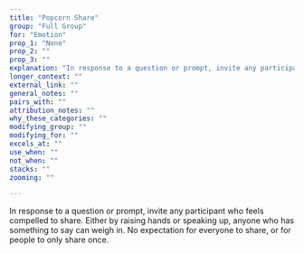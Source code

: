 ```yaml
---
title: "Popcorn Share"
group: "Full Group"
for: "Emotion"
prop_1: "None"
prop_2: ""
prop_3: ""
explanation: "In response to a question or prompt, invite any participant who feels compelled to share. Either by raising hands or speaking up, anyone who has something to say can weigh in. No expectation for everyone to share, or for people to only share once."
longer_context: ""
external_link: ""
general_notes: ""
pairs_with: ""
attribution_notes: ""
why_these_categories: ""
modifying_group: ""
modifying_for: ""
excels_at: ""
use_when: ""
not_when: ""
stacks: ""
zooming: ""

---
```


In response to a question or prompt, invite any participant who feels compelled to share. Either by raising hands or speaking up, anyone who has something to say can weigh in. No expectation for everyone to share, or for people to only share once.
